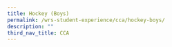```yaml
---
title: Hockey (Boys)
permalink: /wrs-student-experience/cca/hockey-boys/
description: ""
third_nav_title: CCA
---
```

